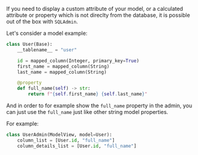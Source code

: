 If you need to display a custom attribute of your model,
or a calculated attribute or property which is not direclty from the database,
it is possible out of the box with `SQLAdmin`.

Let's consider a model example:

```py
class User(Base):
    __tablename__ = "user"

    id = mapped_column(Integer, primary_key=True)
    first_name = mapped_column(String)
    last_name = mapped_column(String)

    @property
    def full_name(self) -> str:
        return f"{self.first_name} {self.last_name}"
```

And in order to for example show the `full_name` property in the
admin, you can just use the `full_name` just like other string model properties.

For example:

```py
class UserAdmin(ModelView, model=User):
    column_list = [User.id, "full_name"]
    column_details_list = [User.id, "full_name"]
```
